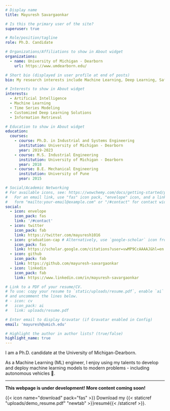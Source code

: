 ```yaml
---
# Display name
title: Mayuresh Savargaonkar

# Is this the primary user of the site?
superuser: true

# Role/position/tagline
role: Ph.D. Candidate

# Organizations/Affiliations to show in About widget
organizations:
  - name: University of Michigan - Dearborn
    url: https://www.umdearborn.edu/

# Short bio (displayed in user profile at end of posts)
bio: My research interests include Machine Learning, Deep Learning, Safety of Autonomous vehicles, Bayesian methods, Warranty analytics.

# Interests to show in About widget
interests:
  - Artificial Intelligence
  - Machine Learning
  - Time Series Modeling
  - Customized Deep Learning Solutions
  - Information Retrieval

# Education to show in About widget
education:
  courses:
    - course: Ph.D. in Industrial and Systems Engineering
      institution: University of Michigan - Dearborn
      year: 2019-2023
    - course: M.S. Industrial Engineering
      institution: University of Michigan - Dearborn
      year: 2018
    - course: B.E. Mechanical Engineering
      institution: University of Pune
      year: 2015

# Social/Academic Networking
# For available icons, see: https://wowchemy.com/docs/getting-started/page-builder/#icons
#   For an email link, use "fas" icon pack, "envelope" icon, and a link in the
#   form "mailto:your-email@example.com" or "/#contact" for contact widget.
social:
  - icon: envelope
    icon_pack: fas
    link: '/#contact'
  - icon: twitter
    icon_pack: fab
    link: https://twitter.com/mayuresh1016
  - icon: graduation-cap # Alternatively, use `google-scholar` icon from `ai` icon pack
    icon_pack: fas
    link: https://scholar.google.com/citations?user=vwMP9CcAAAAJ&hl=en
  - icon: github
    icon_pack: fab
    link: https://github.com/mayuresh-savargaonkar
  - icon: linkedin
    icon_pack: fab
    link: https://www.linkedin.com/in/mayuresh-savargaonkar

# Link to a PDF of your resume/CV.
# To use: copy your resume to `static/uploads/resume.pdf`, enable `ai` icons in `params.toml`,
# and uncomment the lines below.
# - icon: cv
#   icon_pack: ai
#   link: uploads/resume.pdf

# Enter email to display Gravatar (if Gravatar enabled in Config)
email: 'mayuresh@umich.edu'

# Highlight the author in author lists? (true/false)
highlight_name: true
---
```


I am a Ph.D. candidate at the University of Michigan-Dearborn.

As a Machine Learning (ML) engineer, I enjoy using my talents to develop and deploy machine learning models to modern problems - including autonomous vehicles 🚗.

---
<b> This webpage is under development! More content coming soon! </b>

{{< icon name="download" pack="fas" >}} Download my {{< staticref "uploads/demo_resume.pdf" "newtab" >}}resumé{{< /staticref >}}.
